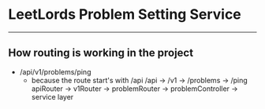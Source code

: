 # LeetLords Problem Setting Service

---

## How routing is working in the project

- /api/v1/problems/ping
  - because the route start's with /api
    /api -> /v1 -> /problems -> /ping
    apiRouter -> v1Router -> problemRouter -> problemController -> service layer
